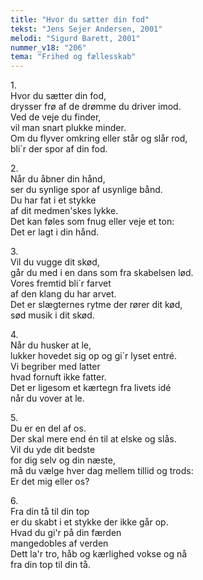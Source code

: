 ```yaml
---
title: "Hvor du sætter din fod"
tekst: "Jens Sejer Andersen, 2001"
melodi: "Sigurd Barett, 2001"
nummer_v18: "206"
tema: "Frihed og fællesskab"
---
```


1\.\
Hvor du sætter din fod,\
drysser frø af de drømme du driver imod.\
Ved de veje du finder,\
vil man snart plukke minder.\
Om du flyver omkring eller står og slår rod,\
bli´r der spor af din fod.

2\.\
Når du åbner din hånd,\
ser du synlige spor af usynlige bånd.\
Du har fat i et stykke\
af dit medmen'skes lykke.\
Det kan føles som fnug eller veje et ton:\
Det er lagt i din hånd.

3\.\
Vil du vugge dit skød,\
går du med i en dans som fra skabelsen lød.\
Vores fremtid bli´r farvet\
af den klang du har arvet.\
Det er slægternes rytme der rører dit kød,\
sød musik i dit skød.

4\.\
Når du husker at le,\
lukker hovedet sig op og gi´r lyset entré.\
Vi begriber med latter\
hvad fornuft ikke fatter.\
Det er ligesom et kærtegn fra livets idé\
når du vover at le.

5\.\
Du er en del af os.\
Der skal mere end én til at elske og slås.\
Vil du yde dit bedste\
for dig selv og din næste,\
må du vælge hver dag mellem tillid og trods:\
Er det mig eller os?

6\.\
Fra din tå til din top\
er du skabt i et stykke der ikke går op.\
Hvad du gi'r på din færden\
mangedobles af verden\
Dett la'r tro, håb og kærlighed vokse og nå\
fra din top til din tå.